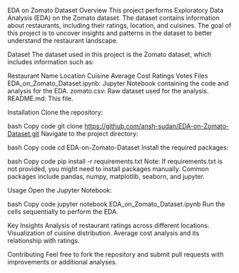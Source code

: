 EDA on Zomato Dataset
Overview
This project performs Exploratory Data Analysis (EDA) on the Zomato dataset. The dataset contains information about restaurants, including their ratings, location, and cuisines. The goal of this project is to uncover insights and patterns in the dataset to better understand the restaurant landscape.

Dataset
The dataset used in this project is the Zomato dataset, which includes information such as:

Restaurant Name
Location
Cuisine
Average Cost
Ratings
Votes
Files
EDA_on_Zomato_Dataset.ipynb: Jupyter Notebook containing the code and analysis for the EDA.
zomato.csv: Raw dataset used for the analysis.
README.md: This file.


Installation
Clone the repository:

bash
Copy code
git clone https://github.com/ansh-sudan/EDA-on-Zomato-Dataset.git
Navigate to the project directory:

bash
Copy code
cd EDA-on-Zomato-Dataset
Install the required packages:

bash
Copy code
pip install -r requirements.txt
Note: If requirements.txt is not provided, you might need to install packages manually. Common packages include pandas, numpy, matplotlib, seaborn, and jupyter.

Usage
Open the Jupyter Notebook:

bash
Copy code
jupyter notebook EDA_on_Zomato_Dataset.ipynb
Run the cells sequentially to perform the EDA.

Key Insights
Analysis of restaurant ratings across different locations.
Visualization of cuisine distribution.
Average cost analysis and its relationship with ratings.



Contributing
Feel free to fork the repository and submit pull requests with improvements or additional analyses.

